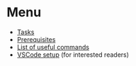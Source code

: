 # Menu

- [Tasks](tasks/README.md)
- [Prerequisites](prerequisites.md)
- [List of useful commands](useful-commands.md)
- [VSCode setup](vscode.md) (for interested readers)
